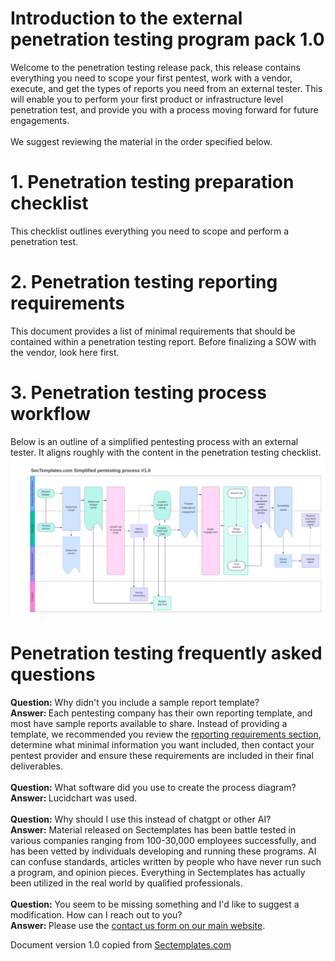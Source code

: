 # Introduction to the external penetration testing program pack 1.0
Welcome to the penetration testing release pack, this release contains everything you need to scope your first pentest, work with a vendor, execute, and get the types of reports you need from an external tester. This will enable you to perform your first product or infrastructure level penetration test, and provide you with a process moving forward for future engagements.
<br><br>
We suggest reviewing the material in the order specified below.

# 1. Penetration testing preparation checklist
This checklist outlines everything you need to scope and perform a penetration test.

# 2. Penetration testing reporting requirements
This document provides a list of minimal requirements that should be contained within a penetration testing report.  Before finalizing a SOW with the vendor, look here first.

# 3. Penetration testing process workflow
Below is an outline of a simplified pentesting process with an external tester. It aligns roughly with the content in the penetration testing checklist.
<img src="./Simplified_pentest_process.png">

# Penetration testing frequently asked questions
<b>Question:</b> Why didn't you include a sample report template?<br>
<b>Answer: </b> Each pentesting company has their own reporting template, and most have sample reports available to share. Instead of providing a template, we recommended you review the <a href="./Pentest_reporting_requirements.md">reporting requirements section</a>, determine what minimal information you want included, then contact your pentest provider and ensure these requirements are included in their final deliverables. 
<br><br>
<b>Question:</b> What software did you use to create the process diagram?<br>
<b>Answer: </b> Lucidchart was used. 
<br><br>
<b>Question:</b> Why should I use this instead of chatgpt or other AI?<br>
<b>Answer:</b> Material released on Sectemplates has been battle tested in various companies ranging from 100-30,000 employees successfully, and has been vetted by individuals developing and running these programs. AI can confuse standards, articles written by people who have never run such a program, and opinion pieces. Everything in Sectemplates has actually been utilized in the real world by qualified professionals. 
<br><br>
<b>Question:</b> You seem to be missing something and I'd like to suggest a modification. How can I reach out to you?<br>
<b>Answer: </b> Please use the <a href="https://www.sectemplates.com/contact-us.html">contact us form on our main website</a>.

Document version 1.0 copied from [Sectemplates.com](https://www.sectemplates.com)
